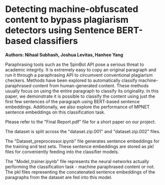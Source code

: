 # Detecting machine-obfuscated content to bypass plagiarism detectors using Sentence BERT-based classifiers

**Authors: Nihaal Subhash, Joshua Levitas, Hanhee Yang**

Paraphrasing tools such as the SpinBot API pose a serious threat to academic integrity. It is extremely easy to copy an original paragraph and run it through a paraphrasing API to circumvent conventional plagiarism checkers. Methods have been explored to automatically classify machine-paraphrased content from human-generated content. These methods usually focus on using the entire paragraph to classify its originality. In this paper, we demonstrate it is possible to classify the content using just the first few sentences of the paragraph using BERT-based sentence embeddings. Additionally, we also explore the performance of MPNET sentence embeddings on this classification task.

Please refer to the "Final Report.pdf" file for a short paper on our project.

The dataset is split across the "dataset.zip.001" and "dataset.zip.002" files.

The "Dataset_preprocessor.ipynb" file generates sentence embeddings for the training and test sets. These sentence embeddings are stored as pkl files for conveniently feeding into the classifier models.

The "Model_trainer.ipynb" file represents the neural networks actually performing the classification task - machine paraphrased content or not. The pkl files representing the concatenated sentence embeddings of the paragraphs from the dataset are fed into this model.
